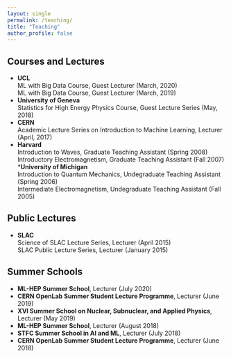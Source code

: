 ```yaml
---
layout: single
permalink: /teaching/
title: "Teaching"
author_profile: false
---
```



## Courses and Lectures

* __UCL__ <br /> ML with Big Data Course, Guest Lecturer  (March, 2020) <br /> ML with Big Data Course, Guest Lecturer  (March, 2019)
* __University of Geneva__ <br /> Statistics for High Energy Physics Course, Guest Lecture Series (May, 2018)
* __CERN__ <br /> Academic Lecture Series on Introduction to Machine Learning, Lecturer (April, 2017)
* __Harvard__ <br /> Introduction to Waves, Graduate Teaching Assistant (Spring 2008) <br /> Introductory Electromagnetism, Graduate Teaching Assistant (Fall 2007)
*__University of Michigan__ <br /> Introduction to Quantum Mechanics, Undegraduate Teaching Assistant (Spring 2006) <br /> Intermediate Electromagnetism, Undegraduate Teaching Assistant (Fall 2005)

## Public Lectures
* __SLAC__ <br /> Science of SLAC Lecture Series, Lecturer (April 2015) <br /> SLAC Public Lecture Series, Lecturer (January 2015)

## Summer Schools

* __ML-HEP Summer School__, Lecturer (July 2020)
* __CERN OpenLab Summer Student Lecture Programme__, Lecturer (June 2019)
* __XVI Summer School on Nuclear, Subnuclear, and Applied Physics__, Lecturer (May 2019)
* __ML-HEP Summer School__, Lecturer (August 2018)
* __STFC Summer School in AI and ML__, Lecturer (July 2018)
* __CERN OpenLab Summer Student Lecture Programme__, Lecturer (June 2018)

